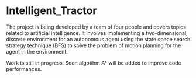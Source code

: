 # Intelligent_Tractor

The project is being developed by a team of four people and covers topics related to artificial intelligence. It involves implementing a two-dimensional, discrete environment for an autonomous agent using the state space search strategy technique (BFS) to solve the problem of motion planning for the agent in the environment.


Work is still in progress. Soon algotihm A* will be added to improve code performances.
